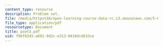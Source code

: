 ```yaml
---
content_type: resource
description: Problem set.
file: /media/https%3A/open-learning-course-data-rc.s3.amazonaws.com/5-68j-kinetics-of-chemical-reactions-spring-2003/f96f8345a6919d2ce3130418dcd633ce_pset3.pdf
file_type: application/pdf
resourcetype: Document
title: pset3.pdf
uid: f96f8345-a691-9d2c-e313-0418dcd633ce
---
```

